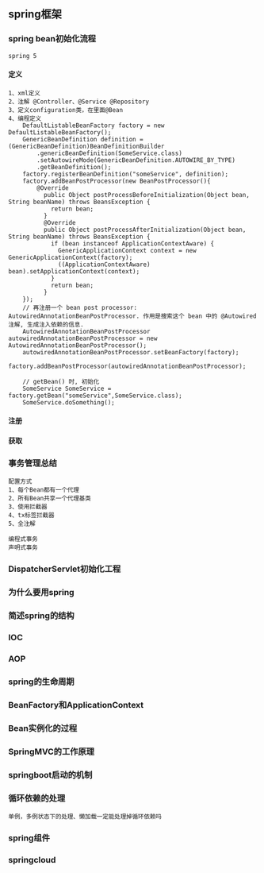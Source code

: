 ## spring框架
### spring bean初始化流程
    spring 5
#### 定义
    1、xml定义
    2、注解 @Controller、@Service @Repository
    3、定义configuration类，在里面@Bean
    4、编程定义
        DefaultListableBeanFactory factory = new DefaultListableBeanFactory();
        GenericBeanDefinition definition = (GenericBeanDefinition)BeanDefinitionBuilder
            .genericBeanDefinition(SomeService.class)
            .setAutowireMode(GenericBeanDefinition.AUTOWIRE_BY_TYPE)
            .getBeanDefinition();
        factory.registerBeanDefinition("someService", definition);
        factory.addBeanPostProcessor(new BeanPostProcessor(){
            @Override
              public Object postProcessBeforeInitialization(Object bean, String beanName) throws BeansException {
                return bean;
              }
              @Override
              public Object postProcessAfterInitialization(Object bean, String beanName) throws BeansException {
                if (bean instanceof ApplicationContextAware) {
                  GenericApplicationContext context = new GenericApplicationContext(factory);
                  ((ApplicationContextAware) bean).setApplicationContext(context);
                }
                return bean;
              }
        });
        // 再注册一个 bean post processor: AutowiredAnnotationBeanPostProcessor. 作用是搜索这个 bean 中的 @Autowired 注解, 生成注入依赖的信息.
        AutowiredAnnotationBeanPostProcessor autowiredAnnotationBeanPostProcessor = new AutowiredAnnotationBeanPostProcessor();
        autowiredAnnotationBeanPostProcessor.setBeanFactory(factory);
        factory.addBeanPostProcessor(autowiredAnnotationBeanPostProcessor);

        // getBean() 时, 初始化
        SomeService SomeService = factory.getBean("someService",SomeService.class);
        SomeService.doSomething();
#### 注册

#### 获取


### 事务管理总结
    配置方式
    1、每个Bean都有一个代理
    2、所有Bean共享一个代理基类
    3、使用拦截器
    4、tx标签拦截器
    5、全注解

    编程式事务
    声明式事务


### DispatcherServlet初始化工程

### 为什么要用spring

### 简述spring的结构

### IOC

### AOP

### spring的生命周期

### BeanFactory和ApplicationContext

### Bean实例化的过程

### SpringMVC的工作原理

### springboot启动的机制

### 循环依赖的处理
    单例，多例状态下的处理、懒加载一定能处理掉循环依赖吗

### spring组件

### springcloud


